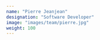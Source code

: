 ```yaml
---
name: "Pierre Jeanjean"
designation: "Software Developer"
image: "images/team/pierre.jpg"
weight: 100
---
```

